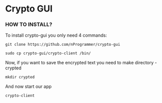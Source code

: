 # Crypto GUI

### HOW TO INSTALL?
To install crypto-gui you only need 4 commands:

``
git clone https://github.com/nProgrammer/crypto-gui
``

``
sudo cp crypto-gui/crypto-client /bin/
``

Now, if you want to save the encrypted text you need to make directory - crypted

``
mkdir crypted
``

And now start our app

``
crypto-client
``